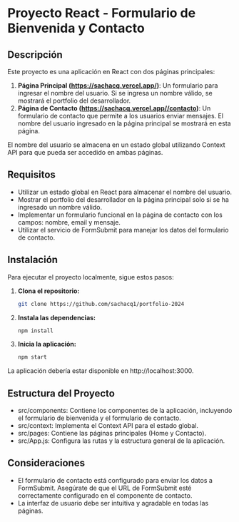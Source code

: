 # Proyecto React - Formulario de Bienvenida y Contacto

## Descripción

Este proyecto es una aplicación en React con dos páginas principales:

1. **Página Principal (https://sachacq.vercel.app/)**: Un formulario para ingresar el nombre del usuario. Si se ingresa un nombre válido, se mostrará el portfolio del desarrollador.
2. **Página de Contacto (https://sachacq.vercel.app//contacto)**: Un formulario de contacto que permite a los usuarios enviar mensajes. El nombre del usuario ingresado en la página principal se mostrará en esta página.

El nombre del usuario se almacena en un estado global utilizando Context API para que pueda ser accedido en ambas páginas.

## Requisitos

- Utilizar un estado global en React para almacenar el nombre del usuario.
- Mostrar el portfolio del desarrollador en la página principal solo si se ha ingresado un nombre válido.
- Implementar un formulario funcional en la página de contacto con los campos: nombre, email y mensaje.
- Utilizar el servicio de FormSubmit para manejar los datos del formulario de contacto.

## Instalación

Para ejecutar el proyecto localmente, sigue estos pasos:

1. **Clona el repositorio:**

   ```bash
   git clone https://github.com/sachacq1/portfolio-2024
2. **Instala las dependencias:**

    ```bash
    npm install

3. **Inicia la aplicación:**

    ```bash
    npm start
La aplicación debería estar disponible en http://localhost:3000.

## Estructura del Proyecto
- src/components: Contiene los componentes de la aplicación, incluyendo el formulario de bienvenida y el formulario de contacto.
- src/context: Implementa el Context API para el estado global.
- src/pages: Contiene las páginas principales (Home y Contacto).
- src/App.js: Configura las rutas y la estructura general de la aplicación.

## Consideraciones

- El formulario de contacto está configurado para enviar los datos a FormSubmit. Asegúrate de que el URL de FormSubmit esté correctamente configurado en el componente de contacto.
- La interfaz de usuario debe ser intuitiva y agradable en todas las páginas.

